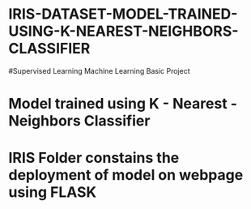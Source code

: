 # IRIS-DATASET-MODEL-TRAINED-USING-K-NEAREST-NEIGHBORS-CLASSIFIER
#Supervised Learning Machine Learning Basic Project 
# Model trained using K - Nearest - Neighbors Classifier
# IRIS Folder constains the deployment of model on webpage using FLASK
